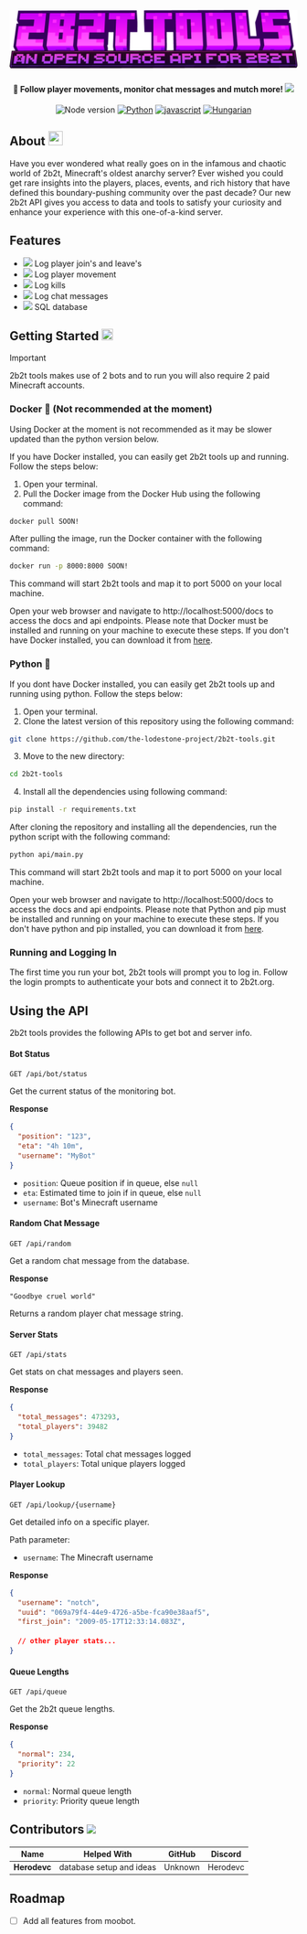 <file-attachment-contents filename="README.md">

<h1 align="center">
  <br>
  <a href="https://github.com/the-lodestone-project/2b2t-tools/"><img src="https://github.com/the-lodestone-project/2b2t-tools/blob/main/minecraft_title.png?raw=true" alt="2b2t tools" width="600"></a>
  <br>
</h1>

<h4 align="center">🤖 Follow player movements, monitor chat messages and mutch more! <img src="https://minecraft.wiki/images/Invicon_Recovery_Compass.gif?c2f29"></h4>

<p align="center">
    <img alt="Node version" src="https://img.shields.io/static/v1?label=node&message=%20%3E=18.0.0&logo=node.js&color=2334D058" />
      <a href="https://python.org/"><img src="https://img.shields.io/badge/Python-FFD43B?logo=python&logoColor=blue" alt="Python"></a>
  <a href="https://github.com/reworkd/AgentGPT/blob/master/docs/README.zh-HANS.md"><img src="https://img.shields.io/badge/JavaScript-323330?logo=minecraft&logoColor=F7DF1E" alt="javascript"></a>
  <a href="soon!"><img src="https://img.shields.io/badge/Discord-5865F2?logo=discord&logoColor=white" alt="Hungarian"></a>
</p>

<!-- ![screenshot](https://raw.githubusercontent.com/SilkePilon/youdotcom/main/assets/images/YouDotCom.jpg) -->

## About <img src="https://github.com/the-lodestone-project/Lodestone/tree/main/assets/items/upscaled/writable_book.png" width="25" height="25">

Have you ever wondered what really goes on in the infamous and chaotic world of 2b2t, Minecraft's oldest anarchy server? Ever wished you could get rare insights into the players, places, events, and rich history that have defined this boundary-pushing community over the past decade? Our new 2b2t API gives you access to data and tools to satisfy your curiosity and enhance your experience with this one-of-a-kind server.


## Features

* <img src="https://minecraft.wiki/images/ItemSprite_compass.png?2364d"> Log player join's and leave's
* <img src="https://minecraft.wiki/images/EnvSprite_sprint.png?e9341"> Log player movement
* <img src="https://minecraft.wiki/images/EffectSprite_strength-revision-1.png?8da27"> Log kills
* <img src="https://minecraft.wiki/images/ItemSprite_oak-sign.png?e1d26"> Log chat messages
* <img src="https://minecraft.wiki/images/EffectSprite_particle-speed.png?0ed64"> SQL database

## Getting Started <img src="https://github.com/the-lodestone-project/Lodestone/tree/main/assets/items/upscaled/iron_sword.png" width="20" height="20">

> [!IMPORTANT]
> 2b2t tools makes use of 2 bots and to run you will also require 2 paid Minecraft accounts.

### Docker 🐳 (Not recommended at the moment)

Using Docker at the moment is not recommended as it may be slower updated than the python version below.

If you have Docker installed, you can easily get 2b2t tools up and running. Follow the steps below:

1. Open your terminal.
2. Pull the Docker image from the Docker Hub using the following command:

```bash
docker pull SOON!
```

After pulling the image, run the Docker container with the following command:

```bash
docker run -p 8000:8000 SOON!
```

This command will start 2b2t tools and map it to port 5000 on your local machine.

Open your web browser and navigate to http://localhost:5000/docs to access the docs and api endpoints.
Please note that Docker must be installed and running on your machine to execute these steps. If you don't have Docker installed, you can download it from [here](https://docs.docker.com/get-docker/).

### Python 🐍

If you dont have Docker installed, you can easily get 2b2t tools up and running using python. Follow the steps below:

1. Open your terminal.
2. Clone the latest version of this repository using the following command:

```bash
git clone https://github.com/the-lodestone-project/2b2t-tools.git
```

3. Move to the new directory:

```bash
cd 2b2t-tools
```

4. Install all the dependencies using following command:

```bash
pip install -r requirements.txt
```

After cloning the repository and installing all the dependencies, run the python script with the following command:

```bash
python api/main.py
```

This command will start 2b2t tools and map it to port 5000 on your local machine.

Open your web browser and navigate to http://localhost:5000/docs to access the docs and api endpoints.
Please note that Python and pip must be installed and running on your machine to execute these steps. If you don't have python and pip installed, you can download it from [here](https://www.python.org/downloads/).


### Running and Logging In
The first time you run your bot, 2b2t tools will prompt you to log in. Follow the login prompts to authenticate your bots and connect it to 2b2t.org.


</details>

## Using the API

2b2t tools provides the following APIs to get bot and server info.

#### Bot Status

```
GET /api/bot/status
```

Get the current status of the monitoring bot.

**Response**

```json
{
  "position": "123", 
  "eta": "4h 10m",
  "username": "MyBot"
}
```

- `position`: Queue position if in queue, else `null`
- `eta`: Estimated time to join if in queue, else `null` 
- `username`: Bot's Minecraft username

#### Random Chat Message 

```
GET /api/random 
```

Get a random chat message from the database.

**Response**

```
"Goodbye cruel world" 
```

Returns a random player chat message string.

#### Server Stats

```
GET /api/stats
```  

Get stats on chat messages and players seen.

**Response**

```json
{
  "total_messages": 473293,
  "total_players": 39482  
}
```

- `total_messages`: Total chat messages logged 
- `total_players`: Total unique players logged

#### Player Lookup

```
GET /api/lookup/{username}
```

Get detailed info on a specific player.

Path parameter:

- `username`: The Minecraft username 

**Response**

```json
{
  "username": "notch",
  "uuid": "069a79f4-44e9-4726-a5be-fca90e38aaf5",
  "first_join": "2009-05-17T12:33:14.083Z",
  
  // other player stats...
}
```

#### Queue Lengths

```
GET /api/queue  
```

Get the 2b2t queue lengths.

**Response** 

```json
{
  "normal": 234,
  "priority": 22 
}
``` 

- `normal`: Normal queue length
- `priority`: Priority queue length

## Contributors <img src="https://minecraft.wiki/images/EnvSprite_heart.png?8a428">
| Name                | Helped With                               | GitHub   | Discord   |
| --------------------- | ----------------------------------------- | ----------- | ----------- |
| **Herodevc**            | database setup and ideas | Unknown | Herodevc |



## Roadmap

- [ ] Add all features from moobot.

</file-attachment-contents>
